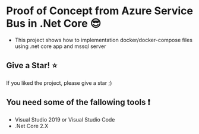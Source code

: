 # Proof of Concept from Azure Service Bus in .Net Core :sunglasses:

- This project shows how to implementation docker/docker-compose files using .net core app and mssql server 

## Give a Star! :star:

If you liked the project, please give a star ;)

## You need some of the fallowing tools :exclamation:

- Visual Studio 2019 or Visual Studio Code
- .Net Core 2.X


